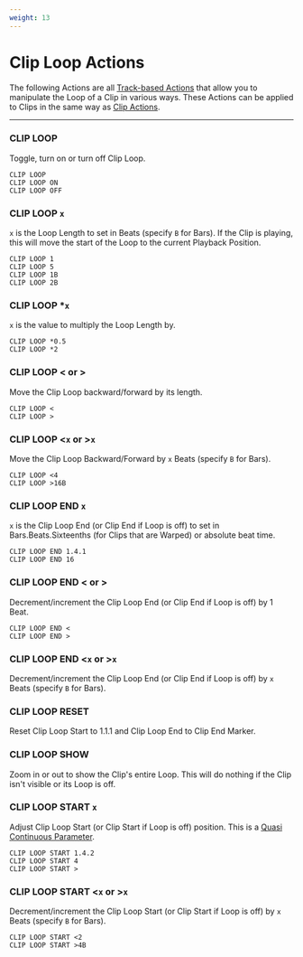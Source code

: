 ```yaml
---
weight: 13
---
```


# Clip Loop Actions

The following Actions are all [Track-based Actions](/manual/general-action-information/#track-based-actions) that allow you to manipulate the Loop of a Clip in various ways. These Actions can be applied to Clips in the same way as [Clip Actions](/action-reference/clip-actions).

---

### CLIP LOOP

Toggle, turn on or turn off Clip Loop. 

```
CLIP LOOP
CLIP LOOP ON
CLIP LOOP OFF
```

### CLIP LOOP `x`

`x` is the Loop Length to set in Beats (specify `B` for Bars). If the Clip is playing, this will move the start of the Loop to the current Playback Position.

```
CLIP LOOP 1
CLIP LOOP 5
CLIP LOOP 1B
CLIP LOOP 2B
```

### CLIP LOOP *`x`

`x` is the value to multiply the Loop Length by. 

```
CLIP LOOP *0.5
CLIP LOOP *2
```

### CLIP LOOP < or >

Move the Clip Loop backward/forward by its length. 

```
CLIP LOOP <
CLIP LOOP >
```

### CLIP LOOP <`x` or >`x`

Move the Clip Loop Backward/Forward by `x` Beats (specify `B` for
Bars).

```
CLIP LOOP <4
CLIP LOOP >16B
```

### CLIP LOOP END `x`

`x` is the Clip Loop End (or Clip End if Loop is off) to set in Bars.Beats.Sixteenths (for Clips that are Warped) or absolute beat time.

```
CLIP LOOP END 1.4.1
CLIP LOOP END 16
```

### CLIP LOOP END < or >

Decrement/increment the Clip Loop End (or Clip End if Loop is off) by 1 Beat. 

```
CLIP LOOP END <
CLIP LOOP END >
```

### CLIP LOOP END <`x` or >`x` 

Decrement/increment the Clip Loop End (or Clip End if Loop is off) by `x` Beats (specify `B` for Bars).

### CLIP LOOP RESET 

Reset Clip Loop Start to 1.1.1 and Clip Loop End to Clip End Marker.

### CLIP LOOP SHOW 

Zoom in or out to show the Clip's entire Loop. This will do nothing if the Clip isn't visible or its Loop is off.

### CLIP LOOP START `x`

Adjust Clip Loop Start (or Clip Start if Loop is off) position. This is a [Quasi Continuous Parameter](/manual/general-action-information/#quasi-continuous-parameters).

```
CLIP LOOP START 1.4.2
CLIP LOOP START 4
CLIP LOOP START >
```

### CLIP LOOP START <`x` or >`x`

Decrement/increment the Clip Loop Start (or Clip Start if Loop is off) by `x` Beats (specify `B` for Bars).

```
CLIP LOOP START <2
CLIP LOOP START >4B
```
